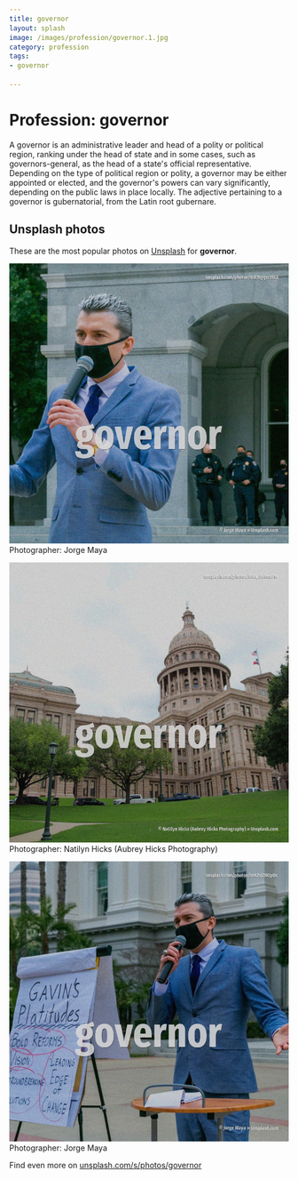 ```yaml
---
title: governor
layout: splash
image: /images/profession/governor.1.jpg
category: profession
tags:
- governor

---
```

# Profession: governor

A governor is an administrative leader and head of a polity or political region, ranking under the  head of state and in some cases, such as governors-general, as the head of a state's official  representative. Depending on the type of political region or polity, a governor may be either appointed or elected,  and the governor's powers can vary significantly, depending on the public laws in place locally. The adjective pertaining to a governor is gubernatorial, from the Latin root gubernare.   

 
## Unsplash photos
These are the most popular photos on [Unsplash](https://unsplash.com) for **governor**.
 
![governor](/images/profession/governor.1.jpg)
Photographer:  Jorge Maya
 
![governor](/images/profession/governor.2.jpg)
Photographer:  Natilyn Hicks (Aubrey Hicks Photography)
 
![governor](/images/profession/governor.3.jpg)
Photographer:  Jorge Maya
 
Find even more on [unsplash.com/s/photos/governor](https://unsplash.com/s/photos/governor)
 
